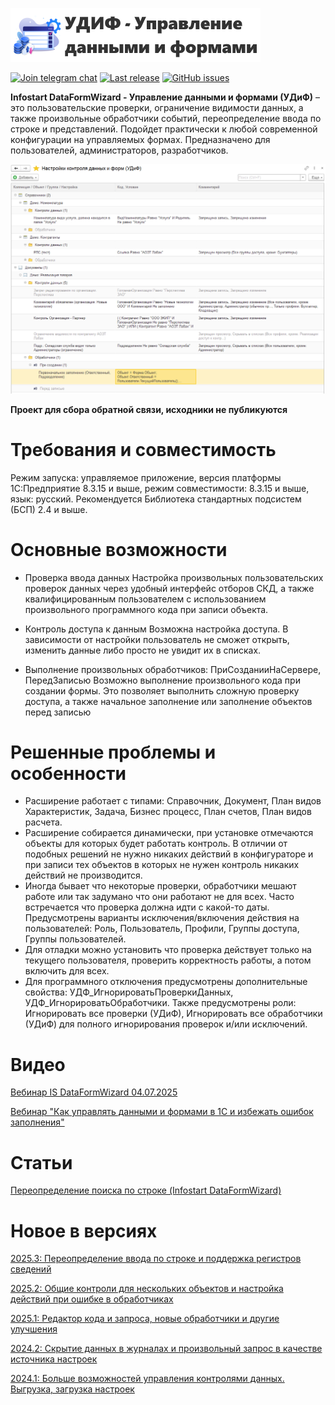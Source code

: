 [![Управление данными и формами - УДиФ](logo_text.png)](https://infostart.ru/marketplace/udif/)

[![Join telegram chat](https://img.shields.io/badge/chat-telegram-blue?style=flat&logo=telegram)](https://t.me/udif_1c83) 
[![Last release](https://img.shields.io/github/v/release/Evg-lylyk/udif?include_prereleases&label=last%20release&style=badge)](https://github.com/Evg-lylyk/udif/releases/latest)
[![GitHub issues](https://img.shields.io/github/issues-raw/Evg-lylyk/udif?style=badge)](https://github.com/Evg-lylyk/udif/issues)

**Infostart DataFormWizard - Управление данными и формами (УДиФ)** – это пользовательские проверки, ограничение видимости данных, а также произвольные обработчики событий, переопределение ввода по строке и представлений. Подойдет практически к любой современной конфигурации на управляемых формах. Предназначено для пользователей, администраторов, разработчиков.

![Картинка](udif.png)

**Проект для сбора обратной связи, исходники не публикуются**

# Требования и совместимость
Режим запуска: управляемое приложение, версия платформы 1С:Предприятие 8.3.15 и выше, режим совместимости: 8.3.15 и выше, язык: русский.
Рекомендуется Библиотека стандартных подсистем (БСП) 2.4 и выше.

# Основные возможности
* Проверка ввода данных
Настройка произвольных пользовательских проверок данных через удобный интерфейс отборов СКД, а также квалифицированным пользователем с использованием произвольного программного кода при записи объекта.
 
* Контроль доступа к данным
Возможна настройка доступа. В зависимости от настройки пользователь не сможет открыть, изменить данные либо просто не увидит их в списках.
 
* Выполнение произвольных обработчиков: ПриСозданииНаСервере, ПередЗаписью
Возможно выполнение произвольного кода при создании формы. Это позволяет выполнить сложную проверку доступа, а также начальное заполнение или заполнение объектов перед записью

# Решенные проблемы и особенности
* Расширение работает с типами: Справочник, Документ, План видов Характеристик, Задача, Бизнес процесс, План счетов, План видов расчета. 
* Расширение собирается динамически, при установке отмечаются объекты для которых будет работать контроль. В отличии от подобных решений не нужно никаких действий в конфигураторе и при записи тех объектов в которых не нужен контроль никаких действий не производится.
* Иногда бывает что некоторые проверки, обработчики мешают работе или так задумано что они работают не для всех. Часто встречается что проверка должна идти с какой-то даты. Предусмотрены варианты исключения/включения действия на пользователей: Роль, Пользователь, Профили, Группы доступа, Группы пользователей.
* Для отладки можно установить что проверка действует только на текущего пользователя, проверить корректность работы, а потом включить для всех.
* Для программного отключения предусмотрены дополнительные свойства: УДФ_ИгнорироватьПроверкиДанных, УДФ_ИгнорироватьОбработчики. Также предусмотрены роли: Игнорировать все проверки (УДиФ), Игнорировать все обработчики (УДиФ) для полного игнорирования проверок и/или исключений.

# Видео
[Вебинар IS DataFormWizard 04.07.2025](https://rutube.ru/video/6bbf8f62a00a5b74523b356c22a9a2cb/)

[Вебинар "Как управлять данными и формами в 1С и избежать ошибок заполнения"](https://www.youtube.com/watch?v=U6cENp94ogA)

# Статьи
[Переопределение поиска по строке (Infostart DataFormWizard)](https://infostart.ru/1c/articles/2459016)
 
# Новое в версиях 
[2025.3: Переопределение ввода по строке и поддержка регистров сведений](https://infostart.ru/journal/news/mir-1s/infostart-dataformwizard-2025-3-pereopredelenie-vvoda-po-stroke-i-podderzhka-registrov-svedeniy_2429365/)

[2025.2: Общие контроли для нескольких объектов и настройка действий при ошибке в обработчиках](https://infostart.ru/journal/news/mir-1s/infostart-dataformwizard-2025-2-obshchie-kontroli-dlya-neskolkikh-obektov-i-nastroyka-deystviy-pri-o_2388912/)

[2025.1: Редактор кода и запроса, новые обработчики и другие улучшения](https://infostart.ru/journal/news/mir-1s/infostart-dataformwizard-2025-1-redaktor-koda-i-zaprosa-novye-obrabotchiki-i-drugie-uluchsheniya_2291828/)

[2024.2: Скрытие данных в журналах и произвольный запрос в качестве источника настроек](https://infostart.ru/journal/news/mir-1s/infostart-dataformwizard-2024-2-skrytie-dannykh-v-zhurnalakh-i-proizvolnyy-zapros-v-kachestve-istoch_2162794/)

[2024.1: Больше возможностей управления контролями данных. Выгрузка, загрузка настроек](https://infostart.ru/journal/news/mir-1s/infostart-udif-2024-1-bolshe-vozmozhnostey-upravleniya-kontrolyami-dannykh-vygruzka-zagruzka-nastroe_2077290)

